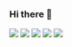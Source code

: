 ### Hi there 👋


<img src="https://img.shields.io/badge/python-3776AB?style=flat-square&logo=python&logoColor=white"/> <img src="https://img.shields.io/badge/pytorch-EE4C2C?style=flat-square&logo=pytorch&logoColor=white"/> <img src="https://img.shields.io/badge/pytorch-EE4C2C?style=flat-square&logo=pytorch&logoColor=white"/> <img src="https://img.shields.io/badge/pytorch-EE4C2C?style=flat-square&logo=pytorch&logoColor=white"/> <img src="https://img.shields.io/badge/MySQL-4479A1?style=flat-square&logo=MySQL&logoColor=white"/>





<!--
**Junhyuk93/Junhyuk93** is a ✨ _special_ ✨ repository because its `README.md` (this file) appears on your GitHub profile.

Here are some ideas to get you started:

- 🔭 I’m currently working on ...
- 🌱 I’m currently learning ...
- 👯 I’m looking to collaborate on ...
- 🤔 I’m looking for help with ...
- 💬 Ask me about ...
- 📫 How to reach me: ...
- 😄 Pronouns: ...
- ⚡ Fun fact: ...
-->
